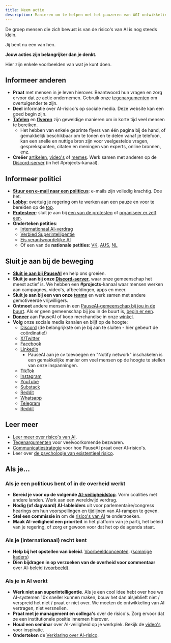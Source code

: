 ```yaml
---
title: Neem actie
description: Manieren om te helpen met het pauzeren van AGI-ontwikkeling.
---
```


De groep mensen die zich bewust is van de risico's van AI is nog steeds klein.

Jij bent nu een van hen.

**Jouw acties zijn belangrijker dan je denkt.**

Hier zijn enkele voorbeelden van wat je kunt doen.

## Informeer anderen

- **Praat** met mensen in je leven hierover. Beantwoord hun vragen en zorg ervoor dat ze actie ondernemen. Gebruik onze [tegenargumenten](/counterarguments) om overtuigender te zijn.
- **Deel** informatie over AI-risico's op sociale media. Deze website kan een goed begin zijn.
- [**Tafelen**](/tabling) en [**flyeren**](/flyering) zijn geweldige manieren om in korte tijd veel mensen te bereiken.
  - Het hebben van enkele geprinte flyers van één pagina bij de hand, of gemakkelijk beschikbaar om te tonen en te delen vanaf je telefoon, kan een snelle en nuttige bron zijn voor veelgestelde vragen, gesprekspunten, citaten en meningen van experts, online bronnen, enz.
- **Creëer** [artikelen](/learn#articles), [video's](/learn#videos) of [memes](https://twitter.com/AISafetyMemes). Werk samen met anderen op de [Discord-server](https://discord.gg/2XXWXvErfA) (in het #projects-kanaal).

## Informeer politici

- [**Stuur een e-mail naar een politicus**](/email-builder): e-mails zijn volledig krachtig. Doe het.
- [**Lobby**](/lobby-tips): overtuig je regering om te werken aan een pauze en voor te bereiden op de [top](/summit).
- [**Protesteer**](/protests): sluit je aan bij [een van de protesten](/protests) of [organiseer er zelf een](/organizing-a-protest).
- **Onderteken petities**:
  - [Internationaal AI-verdrag](https://aitreaty.org)
  - [Verbied Superintelligentie](https://chng.it/Djjfj2Gmpk)
  - [Eis verantwoordelijke AI](https://www.change.org/p/artificial-intelligence-time-is-running-out-for-responsible-ai-development-91f0a02c-130a-46e1-9e55-70d6b274f4df)
  - Of een van de **nationale petities**: [VK](https://petition.parliament.uk/petitions/639956), [AUS](https://www.aph.gov.au/e-petitions/petition/EN5163), [NL](https://aipetitie.nl)

## Sluit je aan bij de beweging

- **[Sluit je aan bij PauseAI](/join)** en help ons groeien.
- **Sluit je aan bij onze [Discord-server](https://discord.gg/T3YrWUJsJ5)**, waar onze gemeenschap het meest actief is. We hebben een **#projects**-kanaal waar mensen werken aan campagnes, video's, afbeeldingen, apps en meer.
- **Sluit je aan bij een van onze [teams](/teams)** en werk samen met andere gemotiveerde vrijwilligers.
- **Ontmoet** andere mensen in een [PauseAI-gemeenschap bij jou in de buurt](/communities). Als er geen gemeenschap bij jou in de buurt is, [begin er een](/local-organizing).
- [**Doneer**](/donate) aan PauseAI of koop merchandise in onze [winkel](https://pauseai-shop.fourthwall.com/).
- **Volg** onze sociale media kanalen en blijf op de hoogte:
  <!-- TODO add icons, maybe make a grid -->
  - [Discord](https://discord.gg/2XXWXvErfA) (de belangrijkste om je bij aan te sluiten - hier gebeurt de coördinatie!)
  - [X/Twitter](https://twitter.com/PauseAI)
  - [Facebook](https://www.facebook.com/PauseAI)
  - [LinkedIn](https://www.linkedin.com/company/pauseai/)
    - PauseAI aan je cv toevoegen en "Notify network" inschakelen is een gemakkelijke manier om veel mensen op de hoogte te stellen van onze inspanningen.
  - [TikTok](https://www.tiktok.com/@pauseai)
  - [Instagram](https://www.instagram.com/pause_ai/)
  - [YouTube](https://www.youtube.com/@PauseAI)
  - [Substack](https://substack.com/@pauseai)
  - [Reddit](https://www.reddit.com/r/PauseAI/)
  - [Whatsapp](https://chat.whatsapp.com/JgcAbjqRr8X3tvrXdeQvfj)
  - [Telegram](https://t.me/+UeTsIsNkmt82ZmQ8)
  - [Reddit](https://www.reddit.com/r/PauseAI)

## Leer meer

- [Leer meer over risico's van AI](/learn).
- [Tegenargumenten](/counterarguments) voor veelvoorkomende bezwaren.
- [Communicatiestrategie](/communication-strategy) voor hoe PauseAI praat over AI-risico's.
- Leer over [de psychologie van existentieel risico](/psychology-of-x-risk).

## Als je...

### Als je een politicus bent of in de overheid werkt

- **Bereid je voor op de volgende [AI-veiligheidstop](/summit)**. Vorm coalities met andere landen. Werk aan een wereldwijd verdrag.
- **Nodig (of dagvaard) AI-lableiders** uit voor parlementaire/congress hearings om hun voorspellingen en tijdlijnen van AI-rampen te geven.
- **Stel een commissie in** om de [risico's van AI](/risks) te onderzoeken.
- **Maak AI-veiligheid een prioriteit** in het platform van je partij, het beleid van je regering, of zorg er gewoon voor dat het op de agenda staat.

### Als je (internationaal) recht kent

- **Help bij het opstellen van beleid**. [Voorbeeldconcepten](https://www.campaignforaisafety.org/celebrating-the-winners-law-student-moratorium-treaty-competition/). ([sommige](https://futureoflife.org/wp-content/uploads/2023/04/FLI_Policymaking_In_The_Pause.pdf) [kaders](https://www.openphilanthropy.org/research/12-tentative-ideas-for-us-ai-policy/))
- **Dien bijdragen in op verzoeken van de overheid voor commentaar** over AI-beleid ([voorbeeld](https://ntia.gov/issues/artificial-intelligence/request-for-comments)).

### Als je in AI werkt

- **Werk niet aan superintelligentie**. Als je een cool idee hebt over hoe we AI-systemen 10x sneller kunnen maken, bouw het dan alsjeblieft niet / verspreid het niet / praat er niet over. We moeten de ontwikkeling van AI vertragen, niet versnellen.
- **Praat met je management en collega's** over de risico's. Zorg ervoor dat ze een institutionele positie innemen hierover.
- **Houd een seminar** over AI-veiligheid op je werkplek. Bekijk de [video's](/learn#videos) voor inspiratie.
- **Onderteken** de [Verklaring over AI-risico](https://www.safe.ai/statement-on-ai-risk).
